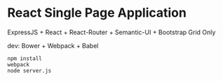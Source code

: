 # React Single Page Application

ExpressJS + React + React-Router + Semantic-UI + Bootstrap Grid Only

dev: Bower + Webpack + Babel

```
npm install
webpack
node server.js
```
